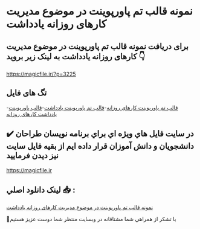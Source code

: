 # نمونه قالب تم پاورپوینت در موضوع مدیریت کارهای روزانه یادداشت

## برای دریافت نمونه قالب تم پاورپوینت در موضوع مدیریت کارهای روزانه یادداشت به لینک زیر بروید 👇

https://magicfile.ir/?p=3225

## تگ های فایل

-[قالب تم پاورپوینت کارهای روزانه](https://magicfile.ir/product/%d9%82%d8%a7%d9%84%d8%a8-%d8%aa%d9%85-%d9%be%d8%a7%d9%88%d8%b1%d9%be%d9%88%db%8c%d9%86%d8%aa-%d8%af%d8%b1-%d9%85%d9%88%d8%b6%d9%88%d8%b9%d9%85%d8%af%db%8c%d8%b1%db%8c%d8%aa-%da%a9%d8%a7%d8%b1%d9%87%d8%a7%db%8c-%d8%b1%d9%88%d8%b2%d8%a7%d9%86%d9%87-%db%8c%d8%a7%d8%af%d8%af%d8%a7%d8%b4%d8%aa/)-[قالب تم پاورپوینت یادداشت](https://magicfile.ir/product/%d9%82%d8%a7%d9%84%d8%a8-%d8%aa%d9%85-%d9%be%d8%a7%d9%88%d8%b1%d9%be%d9%88%db%8c%d9%86%d8%aa-%d8%af%d8%b1-%d9%85%d9%88%d8%b6%d9%88%d8%b9%d9%85%d8%af%db%8c%d8%b1%db%8c%d8%aa-%da%a9%d8%a7%d8%b1%d9%87%d8%a7%db%8c-%d8%b1%d9%88%d8%b2%d8%a7%d9%86%d9%87-%db%8c%d8%a7%d8%af%d8%af%d8%a7%d8%b4%d8%aa/)-[قالب پاورپوینت یادداشت کارهای روزانه](https://magicfile.ir/product/%d9%82%d8%a7%d9%84%d8%a8-%d8%aa%d9%85-%d9%be%d8%a7%d9%88%d8%b1%d9%be%d9%88%db%8c%d9%86%d8%aa-%d8%af%d8%b1-%d9%85%d9%88%d8%b6%d9%88%d8%b9%d9%85%d8%af%db%8c%d8%b1%db%8c%d8%aa-%da%a9%d8%a7%d8%b1%d9%87%d8%a7%db%8c-%d8%b1%d9%88%d8%b2%d8%a7%d9%86%d9%87-%db%8c%d8%a7%d8%af%d8%af%d8%a7%d8%b4%d8%aa/)

## ✔️ در سايت فايل هاي ويژه اي براي برنامه نويسان طراحان دانشجويان و دانش آموزان قرار داده ايم از بقيه فايل سايت نيز ديدن فرماييد

https://magicfile.ir


## لينک دانلود اصلي 📥 :

[نمونه قالب تم پاورپوینت در موضوع مدیریت کارهای روزانه یادداشت](https://magicfile.ir/product/%d9%82%d8%a7%d9%84%d8%a8-%d8%aa%d9%85-%d9%be%d8%a7%d9%88%d8%b1%d9%be%d9%88%db%8c%d9%86%d8%aa-%d8%af%d8%b1-%d9%85%d9%88%d8%b6%d9%88%d8%b9%d9%85%d8%af%db%8c%d8%b1%db%8c%d8%aa-%da%a9%d8%a7%d8%b1%d9%87%d8%a7%db%8c-%d8%b1%d9%88%d8%b2%d8%a7%d9%86%d9%87-%db%8c%d8%a7%d8%af%d8%af%d8%a7%d8%b4%d8%aa/) 


🙏با تشکر از همراهي شما مشتاقانه در وبسایت منتظر شما دوست عزیز هستیم

